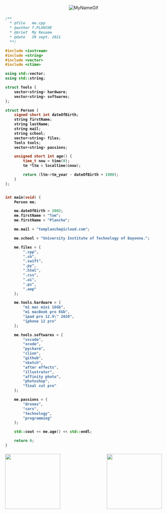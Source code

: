 <p align="center">
    <img src="https://github.com/TomPlanche/TomPlanche/blob/main/gifPerso.gif" alt= "MyNameGif">
</p>

<h4>

```cpp
/**
  * @file   me.cpp
  * @author T.PLANCHE
  * @brief  My Resume
  * @date   30 sept. 2021
  **/

#include <iostream>
#include <string>
#include <vector>
#include <ctime>

using std::vector;
using std::string;

struct Tools {
    vector<string> hardware;
    vector<string> softwares;
};

struct Person {
    signed short int dateOfBirth;
    string firstName;
    string lastName;
    string mail;
    string school;
    vector<string> files;
    Tools tools;
    vector<string> passions;

    unsigned short int age() {
        time_t now = time(0);
        tm *ltm = localtime(&now);

        return (ltm->tm_year - dateOfBirth + 1900);
    }
};


int main(void) {
    Person me;

    me.dateOfBirth = 2002;
    me.firstName = "Tom";
    me.firstName = "Planche";

    me.mail = "tomplanche@icloud.com";

    me.school = "University Institute of Technology of Bayonne.";

    me.files = {
        ".cpp",
        ".sh",
        ".swift",
        ".py",
        ".html",
        ".css",
        ".ai",
        ".ps",
        ".aep"
    };

    me.tools.hardware = {
        "m1 mac mini 16Gb",
        "m1 macBook pro 8Gb",
        "ipad pro 12.9\" 2020",
        "iphone 12 pro"
    };

    me.tools.softwares = {
        "vscode",
        "xcode",
        "pycharm",
        "clion",
        "github",
        "sketch",
        "after effects",
        "illustrator",
        "affinity photo",
        "photoshop",
        "final cut pro"
    };

    me.passions = {
        "drones",
        "cars",
        "technology",
        "programming"
    };

    std::cout << me.age() << std::endl;

    return 0;
}

```

</h4>

<p align = "center">
<img src="https://github-readme-stats.vercel.app/api/top-langs/?username=tomPlanche&bg_color=071A2C&theme=tokyonight&layout=compact" height="177" align="left"/>
<img src="https://github-readme-stats.vercel.app/api?username=TomPlanche&bg_color=071A2C&icon_color=4194FD&show_icons=true&count_private=true&theme=tokyonight&line_height=27&text_color=FFFFFF" height="177" align="right"/>
</p>
